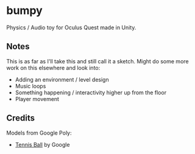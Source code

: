 # bumpy
Physics / Audio toy for Oculus Quest made in Unity.

## Notes
This is as far as I'll take this and still call it a sketch.
Might do some more work on this elsewhere and look into:
* Adding an environment / level design
* Music loops
* Something happening / interactivity higher up from the floor
* Player movement

## Credits
Models from Google Poly:
* [Tennis Ball](https://poly.google.com/view/4GfrdEiEmkb) by Google
